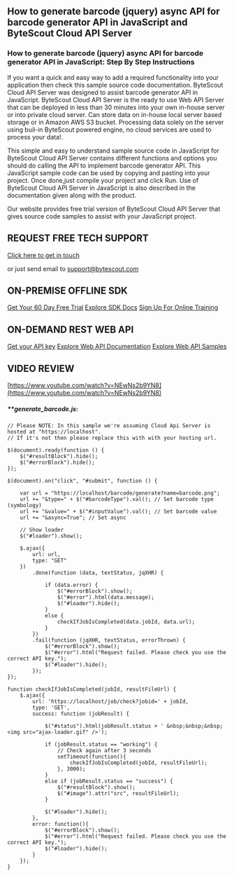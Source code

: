 ## How to generate barcode (jquery) async API for barcode generator API in JavaScript and ByteScout Cloud API Server

### How to generate barcode (jquery) async API for barcode generator API in JavaScript: Step By Step Instructions

If you want a quick and easy way to add a required functionality into your application then check this sample source code documentation. ByteScout Cloud API Server was designed to assist barcode generator API in JavaScript. ByteScout Cloud API Server is the ready to use Web API Server that can be deployed in less than 30 minutes into your own in-house server or into private cloud server. Can store data on in-house local server based storage or in Amazon AWS S3 bucket. Processing data solely on the server using buil-in ByteScout powered engine, no cloud services are used to process your data!.

This simple and easy to understand sample source code in JavaScript for ByteScout Cloud API Server contains different functions and options you should do calling the API to implement barcode generator API. This JavaScript sample code can be used by copying and pasting into your project. Once done,just compile your project and click Run. Use of ByteScout Cloud API Server in JavaScript is also described in the documentation given along with the product.

Our website provides free trial version of ByteScout Cloud API Server that gives source code samples to assist with your JavaScript project.

## REQUEST FREE TECH SUPPORT

[Click here to get in touch](https://bytescout.zendesk.com/hc/en-us/requests/new?subject=ByteScout%20Cloud%20API%20Server%20Question)

or just send email to [support@bytescout.com](mailto:support@bytescout.com?subject=ByteScout%20Cloud%20API%20Server%20Question) 

## ON-PREMISE OFFLINE SDK 

[Get Your 60 Day Free Trial](https://bytescout.com/download/web-installer?utm_source=github-readme)
[Explore SDK Docs](https://bytescout.com/documentation/index.html?utm_source=github-readme)
[Sign Up For Online Training](https://academy.bytescout.com/)


## ON-DEMAND REST WEB API

[Get your API key](https://pdf.co/documentation/api?utm_source=github-readme)
[Explore Web API Documentation](https://pdf.co/documentation/api?utm_source=github-readme)
[Explore Web API Samples](https://github.com/bytescout/ByteScout-SDK-SourceCode/tree/master/PDF.co%20Web%20API)

## VIDEO REVIEW

[https://www.youtube.com/watch?v=NEwNs2b9YN8](https://www.youtube.com/watch?v=NEwNs2b9YN8)




<!-- code block begin -->

##### ****generate_barcode.js:**
    
```
// Please NOTE: In this sample we're assuming Cloud Api Server is hosted at "https://localhost". 
// If it's not then please replace this with with your hosting url.

$(document).ready(function () {
    $("#resultBlock").hide();
    $("#errorBlock").hide();
});

$(document).on("click", "#submit", function () {

    var url = "https://localhost/barcode/generate?name=barcode.png";
    url += "&type=" + $("#barcodeType").val(); // Set barcode type (symbology)
    url += "&value=" + $("#inputValue").val(); // Set barcode value
    url += "&async=True"; // Set async

    // Show loader
    $("#loader").show();

    $.ajax({
        url: url,
        type: "GET"
    })
        .done(function (data, textStatus, jqXHR) {

            if (data.error) {
                $("#errorBlock").show();
                $("#error").html(data.message);
                $("#loader").hide();
            }
            else {
                checkIfJobIsCompleted(data.jobId, data.url);
            }
        })
        .fail(function (jqXHR, textStatus, errorThrown) {
            $("#errorBlock").show();
            $("#error").html("Request failed. Please check you use the correct API key.");
            $("#loader").hide();
        });
});

function checkIfJobIsCompleted(jobId, resultFileUrl) {
    $.ajax({
        url: 'https://localhost/job/check?jobid=' + jobId,
        type: 'GET',
        success: function (jobResult) {

            $("#status").html(jobResult.status + ' &nbsp;&nbsp;&nbsp; <img src="ajax-loader.gif" />');

            if (jobResult.status == "working") {
                // Check again after 3 seconds
                setTimeout(function(){
                    checkIfJobIsCompleted(jobId, resultFileUrl);
                }, 3000);
            }
            else if (jobResult.status == "success") {
                $("#resultBlock").show();
                $("#image").attr("src", resultFileUrl);
            }

            $("#loader").hide();
        },
        error: function(){
            $("#errorBlock").show();
            $("#error").html("Request failed. Please check you use the correct API key.");
            $("#loader").hide();
        }
    });
}
```

<!-- code block end -->